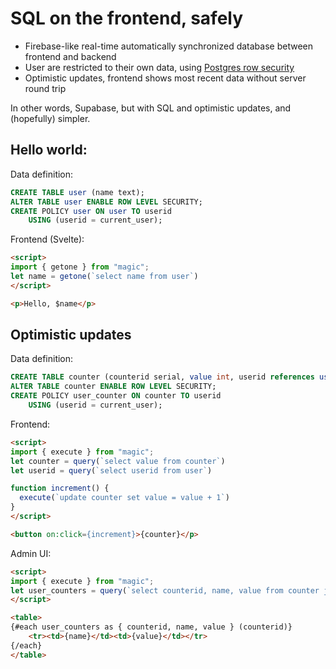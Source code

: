 # SQL on the frontend, safely

* Firebase-like real-time automatically synchronized database between frontend and backend
* User are restricted to their own data, using [Postgres row security](https://www.postgresql.org/docs/13/ddl-rowsecurity.html)
* Optimistic updates, frontend shows most recent data without server round trip

In other words, Supabase, but with SQL and optimistic updates, and (hopefully) simpler.

## Hello world:

Data definition:
```sql
CREATE TABLE user (name text);
ALTER TABLE user ENABLE ROW LEVEL SECURITY;
CREATE POLICY user ON user TO userid
    USING (userid = current_user);
```

Frontend (Svelte):
```html
<script>
import { getone } from "magic";
let name = getone(`select name from user`)
</script>

<p>Hello, $name</p>
```

## Optimistic updates

Data definition:
```sql
CREATE TABLE counter (counterid serial, value int, userid references user);
ALTER TABLE counter ENABLE ROW LEVEL SECURITY;
CREATE POLICY user_counter ON counter TO userid
    USING (userid = current_user);
```

Frontend:
```html
<script>
import { execute } from "magic";
let counter = query(`select value from counter`)
let userid = query(`select userid from user`)

function increment() {
  execute(`update counter set value = value + 1`)
}
</script>

<button on:click={increment}>{counter}</p>
```

Admin UI:
```html
<script>
import { execute } from "magic";
let user_counters = query(`select counterid, name, value from counter join user on userid`)
</script>

<table>
{#each user_counters as { counterid, name, value } (counterid)}
    <tr><td>{name}</td><td>{value}</td></tr>
{/each}
</table>
```
